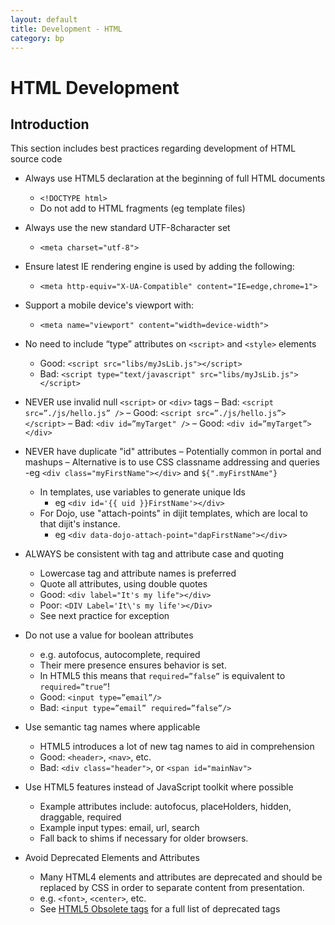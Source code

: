 ```yaml
---
layout: default
title: Development - HTML
category: bp
---
```




# HTML Development

## Introduction

This section includes best practices regarding development of HTML source code

- Always use HTML5 declaration at the beginning of full HTML documents
	- `<!DOCTYPE html>`
	- Do not add to HTML fragments (eg template files)

- Always use the new standard UTF-8character set
	- `<meta charset="utf-8">`

- Ensure latest IE rendering engine is used by adding the following:
	- `<meta http-equiv="X-UA-Compatible" content="IE=edge,chrome=1">`

- Support a mobile device's viewport with:
	- `<meta name="viewport" content="width=device-width">`

- No need to include “type” attributes on `<script>` and `<style>` elements
	- Good: `<script src="libs/myJsLib.js"></script>`
	- Bad:  `<script type="text/javascript" src="libs/myJsLib.js"></script>`

- NEVER use invalid null `<script>` or `<div>` tags
	– Bad: `<script src=”./js/hello.js” />`
	– Good: `<script src=”./js/hello.js”></script>`
	– Bad: `<div id=”myTarget" />`
	– Good: `<div id=”myTarget”></div>`

- NEVER have duplicate "id" attributes
	– Potentially common in portal and mashups
	– Alternative is to use CSS classname addressing and queries
		-eg `<div class="myFirstName"></div>` and `${".myFirstNAme"}`
	- In templates, use variables to generate unique Ids
		- eg `<div id='{{ uid }}FirstName'></div>`
	- For Dojo, use "attach-points" in dijit templates, which are local to that dijit's instance.
		- eg `<div data-dojo-attach-point="dapFirstName"></div>`

- ALWAYS be consistent with tag and attribute case and quoting
	- Lowercase tag and attribute names is preferred
	- Quote all attributes, using double quotes
	- Good: `<div label="It's my life"></div>`
	- Poor: `<DIV Label='It\'s my life'></Div>`
	- See next practice for exception

- Do not use a value for boolean attributes
	- e.g. autofocus, autocomplete, required
	- Their mere presence ensures behavior is set.
	- In HTML5 this means that `required=”false”` is equivalent to `required=”true”`!
	- Good: `<input type=”email”/>`
	- Bad: `<input type=”email” required=”false”/>`

- Use semantic tag names where applicable
	- HTML5 introduces a lot of new tag names to aid in comprehension
	- Good: `<header>`, `<nav>`, etc.
	- Bad: `<div class="header">`, or `<span id="mainNav">`

- Use HTML5 features instead of JavaScript toolkit where possible
	- Example attributes include: autofocus, placeHolders, hidden, draggable, required
	- Example input types: email, url, search
	- Fall back to shims if necessary for older browsers.

- Avoid Deprecated Elements and Attributes
	- Many HTML4 elements and attributes are deprecated and should be replaced by CSS in order to separate content from presentation.
	- e.g. `<font>`, `<center>`, etc.
	- See [HTML5 Obsolete tags](http://www.w3.org/TR/html5-diff/#obsolete-elements) for a full list of deprecated tags
